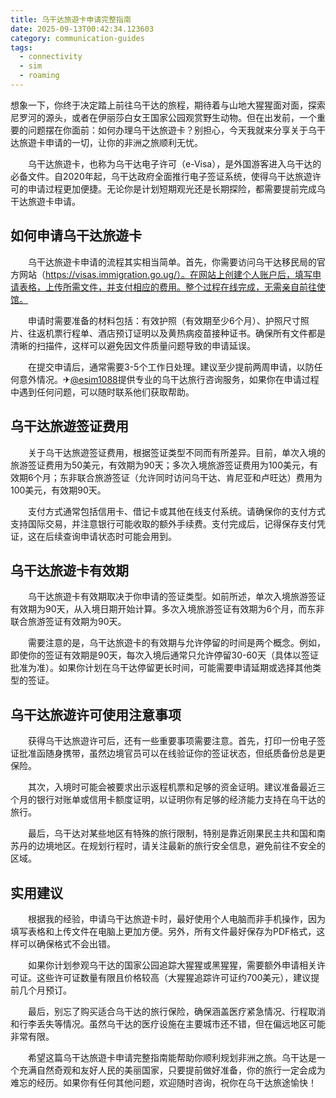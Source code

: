```yaml
---
title: 乌干达旅遊卡申请完整指南
date: 2025-09-13T00:42:34.123603
category: communication-guides
tags:
  - connectivity
  - sim
  - roaming
---
```


想象一下，你终于决定踏上前往乌干达的旅程，期待着与山地大猩猩面对面，探索尼罗河的源头，或者在伊丽莎白女王国家公园观赏野生动物。但在出发前，一个重要的问题摆在你面前：如何办理乌干达旅遊卡？别担心，今天我就来分享关于乌干达旅遊卡申请的一切，让你的非洲之旅顺利无忧。

　　乌干达旅遊卡，也称为乌干达电子许可（e-Visa），是外国游客进入乌干达的必备文件。自2020年起，乌干达政府全面推行电子签证系统，使得乌干达旅遊许可的申请过程更加便捷。无论你是计划短期观光还是长期探险，都需要提前完成乌干达旅遊卡申请。

## 如何申请乌干达旅遊卡

　　乌干达旅遊卡申请的流程其实相当简单。首先，你需要访问乌干达移民局的官方网站（https://visas.immigration.go.ug/）。在网站上创建个人账户后，填写申请表格，上传所需文件，并支付相应的费用。整个过程在线完成，无需亲自前往使馆。

　　申请时需要准备的材料包括：有效护照（有效期至少6个月）、护照尺寸照片、往返机票行程单、酒店预订证明以及黄热病疫苗接种证书。确保所有文件都是清晰的扫描件，这样可以避免因文件质量问题导致的申请延误。

　　在提交申请后，通常需要3-5个工作日处理。建议至少提前两周申请，以防任何意外情况。✈[@esim1088](https://t.me/s/esim1088)提供专业的乌干达旅行咨询服务，如果你在申请过程中遇到任何问题，可以随时联系他们获取帮助。

## 乌干达旅遊签证费用

　　关于乌干达旅遊签证费用，根据签证类型不同而有所差异。目前，单次入境的旅游签证费用为50美元，有效期为90天；多次入境旅游签证费用为100美元，有效期6个月；东非联合旅游签证（允许同时访问乌干达、肯尼亚和卢旺达）费用为100美元，有效期90天。

　　支付方式通常包括信用卡、借记卡或其他在线支付系统。请确保你的支付方式支持国际交易，并注意银行可能收取的额外手续费。支付完成后，记得保存支付凭证，这在后续查询申请状态时可能会用到。

## 乌干达旅遊卡有效期

　　乌干达旅遊卡有效期取决于你申请的签证类型。如前所述，单次入境旅游签证有效期为90天，从入境日期开始计算。多次入境旅游签证有效期为6个月，而东非联合旅游签证有效期为90天。

　　需要注意的是，乌干达旅遊卡的有效期与允许停留的时间是两个概念。例如，即使你的签证有效期是90天，每次入境后通常只允许停留30-60天（具体以签证批准为准）。如果你计划在乌干达停留更长时间，可能需要申请延期或选择其他类型的签证。

## 乌干达旅遊许可使用注意事项

　　获得乌干达旅遊许可后，还有一些重要事项需要注意。首先，打印一份电子签证批准函随身携带，虽然边境官员可以在线验证你的签证状态，但纸质备份总是更保险。

　　其次，入境时可能会被要求出示返程机票和足够的资金证明。建议准备最近三个月的银行对账单或信用卡额度证明，以证明你有足够的经济能力支持在乌干达的旅行。

　　最后，乌干达对某些地区有特殊的旅行限制，特别是靠近刚果民主共和国和南苏丹的边境地区。在规划行程时，请关注最新的旅行安全信息，避免前往不安全的区域。

## 实用建议

　　根据我的经验，申请乌干达旅遊卡时，最好使用个人电脑而非手机操作，因为填写表格和上传文件在电脑上更加方便。另外，所有文件最好保存为PDF格式，这样可以确保格式不会出错。

　　如果你计划参观乌干达的国家公园追踪大猩猩或黑猩猩，需要额外申请相关许可证。这些许可证数量有限且价格较高（大猩猩追踪许可证约700美元），建议提前几个月预订。

　　最后，别忘了购买适合乌干达的旅行保险，确保涵盖医疗紧急情况、行程取消和行李丢失等情况。虽然乌干达的医疗设施在主要城市还不错，但在偏远地区可能非常有限。

　　希望这篇乌干达旅遊卡申请完整指南能帮助你顺利规划非洲之旅。乌干达是一个充满自然奇观和友好人民的美丽国家，只要提前做好准备，你的旅行一定会成为难忘的经历。如果你有任何其他问题，欢迎随时咨询，祝你在乌干达旅途愉快！